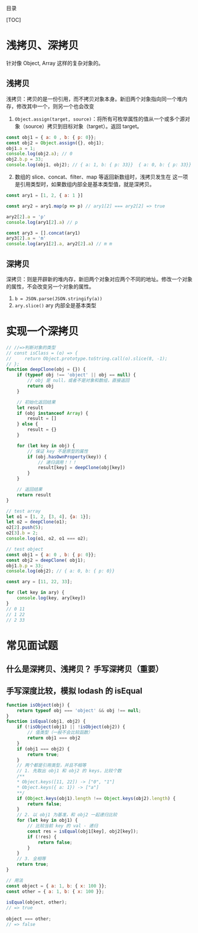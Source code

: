 目录

[TOC]

# 浅拷贝、深拷贝
针对像 Object, Array 这样的复杂对象的。


## 浅拷贝
浅拷贝：拷贝的是一份引用，而不拷贝对象本身。新旧两个对象指向同一个堆内存，修改其中一个，则另一个也会改变

1. `Object.assign(target, source)`：将所有可枚举属性的值从一个或多个源对象（source）拷贝到目标对象（target）。返回 target。
```js
const obj1 = { a: 0 , b: { p: 0}}; 
const obj2 = Object.assign({}, obj1); 
obj1.a = 1; 
console.log(obj2.a); // 0
obj2.b.p = 33;
console.log(obj1, obj2); // { a: 1, b: { p: 33}}  { a: 0, b: { p: 33}}
```
2. 数组的 slice、concat、filter、map 等返回新数组时，浅拷贝发生在 这一项是引用类型时，如果数组内部全是基本类型值，就是深拷贝。
```js
const ary1 = [1, 2, { a: 1 }]

const ary2 = ary1.map(p => p) // ary1[2] === ary2[2] => true

ary2[2].a = 'p'
console.log(ary1[2].a) // p

const ary3 = [].concat(ary1)
ary3[2].a = 'm'
console.log(ary1[2].a, ary2[2].a) // m m
```


## 深拷贝
深拷贝：则是开辟新的堆内存，新旧两个对象对应两个不同的地址。修改一个对象的属性，不会改变另一个对象的属性。

1. `b = JSON.parse(JSON.stringify(a))`
2. `ary.slice()` ary 内部全是基本类型


	
# 实现一个深拷贝

```js
// //=>判断对象的类型
// const isClass = (o) => {
//     return Object.prototype.toString.call(o).slice(8, -1);
// };
function deepClone(obj = {}) {
    if (typeof obj !== 'object' || obj == null) {
        // obj 是 null，或者不是对象和数组，直接返回
        return obj
    }

    // 初始化返回结果
    let result
    if (obj instanceof Array) {
        result = []
    } else {
        result = {}
    }

    for (let key in obj) {
        // 保证 key 不是原型的属性
        if (obj.hasOwnProperty(key)) {
            // 递归调用！！！
            result[key] = deepClone(obj[key])
        }
    }

    // 返回结果
    return result
}

// test array
let o1 = [1, 2, [3, 4], {a: 1}];
let o2 = deepClone(o1);
o2[2].push(5);
o2[3].b = 2;
console.log(o1, o2, o1 === o2);

// test object
const obj1 = { a: 0 , b: { p: 0}};
const obj2 = deepClone( obj1); 
obj1.b.p = 33;
console.log(obj2); // { a: 0, b: { p: 0}}
```

```js
const ary = [11, 22, 33];

for (let key in ary) {
    console.log(key, ary[key])
}
// 0 11
// 1 22
// 2 33
```



# 常见面试题
## 什么是深拷贝、浅拷贝？ 手写深拷贝（重要）
## 手写深度比较，模拟 lodash 的 isEqual
```js
function isObject(obj) {
    return typeof obj === 'object' && obj !== null;
}
function isEqual(obj1, obj2) {
    if (!isObject(obj1) || !isObject(obj2)) {
        // 值类型（一般不会比较函数）
        return obj1 === obj2
    }
    if (obj1 === obj2) {
        return true;
    }
    // 两个都是引用类型，并且不相等
    // 1. 先取出 obj1 和 obj2 的 keys，比较个数
    /**
    * Object.keys([11, 22]) -> ["0", "1"]
    * Object.keys({ a: 1}) -> ["a"]
    **/
    if (Object.keys(obj1).length !== Object.keys(obj2).length) {
        return false;
    }
    // 2. 以 obj1 为基准，和 obj2 一起递归比较
    for (let key in obj1) {
        // 比较当前 key 的 val - 递归
        const res = isEqual(obj1[key], obj2[key]);
        if (!res) {
            return false;
        }
    }
    // 3. 全相等
    return true;
}

// 用法
const object = { a: 1, b: { x: 100 }};
const other = { a: 1, b: { x: 100 }};
 
isEqual(object, other);
// => true
 
object === other;
// => false
```
